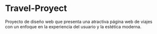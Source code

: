 # Travel-Proyect
Proyecto de diseño web que presenta una atractiva página web de viajes con un enfoque en la experiencia del usuario y la estética moderna. 
